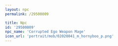 ```yaml
---
layout: npc
permalink: /29500009

title: Npc
id: '29500009'
npc_name: 'Corrupted Ego Weapon Mage'
icon_url: 'portrait/mob/02020041_m_hornyboo_p.png'
---
```

